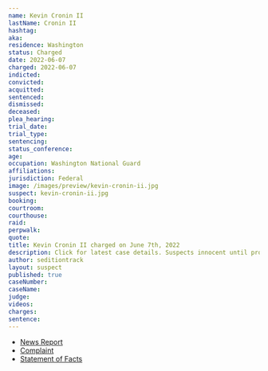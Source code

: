 ```yaml
---
name: Kevin Cronin II
lastName: Cronin II
hashtag:
aka:
residence: Washington
status: Charged
date: 2022-06-07
charged: 2022-06-07
indicted:
convicted:
acquitted:
sentenced:
dismissed:
deceased:
plea_hearing:
trial_date:
trial_type:
sentencing:
status_conference:
age:
occupation: Washington National Guard
affiliations:
jurisdiction: Federal
image: /images/preview/kevin-cronin-ii.jpg
suspect: kevin-cronin-ii.jpg
booking:
courtroom:
courthouse:
raid:
perpwalk:
quote:
title: Kevin Cronin II charged on June 7th, 2022
description: Click for latest case details. Suspects innocent until proven guilty.
author: seditiontrack
layout: suspect
published: true
caseNumber: 
caseName:
judge:
videos:
charges:
sentence:
---
```

- [News Report](https://www.king5.com/article/news/crime/puyallup-capitol-riot-suspects-charges/281-19245a3b-5271-4dc1-8460-a3c7fa150fe6)
- [Complaint](https://www.justice.gov/usao-dc/case-multi-defendant/file/1512666/download)
- [Statement of Facts](https://www.justice.gov/usao-dc/case-multi-defendant/file/1512671/download)
